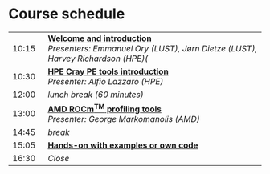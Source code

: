 # Course schedule


<table style="text-align: left;">
<tbody>
    <tr>
        <td>10:15&nbsp;&nbsp;</td>
        <td><b><A href="../00_Introduction/">Welcome and introduction</a></b>
        <br><em>Presenters: Emmanuel Ory (LUST), Jørn Dietze (LUST), Harvey Richardson (HPE)(</em>
        <!--<br><em>Recording: <code>/project/project_465000502/recordings/00_Introduction.mp4</code> on LUMI only.</em>-->
        </td>
    </tr>
    <tr>
        <td>10:30</td>
        <td><b><a href="../01_HPE_Cray_PE_tools/">HPE Cray PE tools introduction</a></b>
        <br/><em>Presenter: Alfio Lazzaro (HPE)</em>
       </td>
    </tr>
    <tr>
        <td>12:00</td>
        <td><em>lunch break (60 minutes)</em>
        </td>
    </tr>
    <tr>
        <td>13:00</td>
        <td><b><a href="../02_AMD_tools/">AMD ROCm<sup>TM</sup> profiling tools</a></b>
        <br/><em>Presenter: George Markomanolis (AMD)</em>
        </td>
    </tr>
    <tr>
        <td>14:45</td>
        <td><em>break</em>
        </td>
    </tr>
    <tr>
        <td>15:05</td>
        <td><b><A href="../03_Exercises/">Hands-on with examples or own code</a></b>
        </td>
    </tr> 
    <tr>
        <td>16:30</td>
        <td><em>Close</em>
        </td>
    </tr>
</tbody>
</table>
